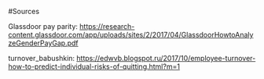 #Sources

Glassdoor pay parity: https://research-content.glassdoor.com/app/uploads/sites/2/2017/04/GlassdoorHowtoAnalyzeGenderPayGap.pdf

turnover_babushkin: https://edwvb.blogspot.ru/2017/10/employee-turnover-how-to-predict-individual-risks-of-quitting.html?m=1
